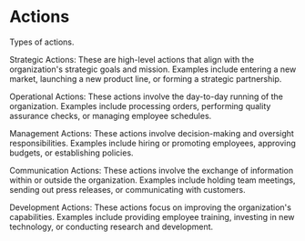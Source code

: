 # Actions


Types of actions.

Strategic Actions: These are high-level actions that align with the organization's strategic goals and mission. Examples include entering a new market, launching a new product line, or forming a strategic partnership.

Operational Actions: These actions involve the day-to-day running of the organization. Examples include processing orders, performing quality assurance checks, or managing employee schedules.

Management Actions: These actions involve decision-making and oversight responsibilities. Examples include hiring or promoting employees, approving budgets, or establishing policies.

Communication Actions: These actions involve the exchange of information within or outside the organization. Examples include holding team meetings, sending out press releases, or communicating with customers.

Development Actions: These actions focus on improving the organization's capabilities. Examples include providing employee training, investing in new technology, or conducting research and development.